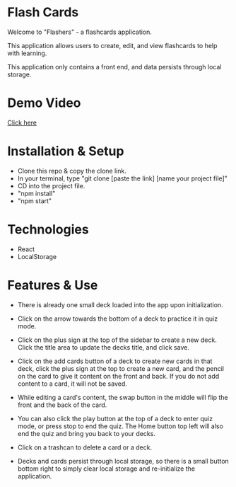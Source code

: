 # Flash Cards

Welcome to "Flashers" - a flashcards application. 

This application allows users to create, edit, and view flashcards to help with learning.

This application only contains a front end, and data persists through local storage.

# Demo Video

[Click here](https://youtu.be/4qo-jDFot3c)

# Installation & Setup

- Clone this repo & copy the clone link.
- In your terminal, type "git clone [paste the link]  [name your project file]"
- CD into the project file.
- "npm install"
- "npm start"

# Technologies
- React
- LocalStorage

# Features & Use

- There is already one small deck loaded into the app upon initialization.

- Click on the arrow towards the bottom of a deck to practice it in quiz mode.

- Click on the plus sign at the top of the sidebar to create a new deck. Click the title area to update the decks title, and click save.

- Click on the add cards button of a deck to create new cards in that deck, click the plus sign at the top to create a new card, and the pencil on the card to give it content on the front and back. If you do not add content to a card, it will not be saved.

- While editing a card's content, the swap button in the middle will flip the front and the back of the card. 

- You can also click the play button at the top of a deck to enter quiz mode, or press stop to end the quiz. The Home button top left will also end the quiz and bring you back to your decks.

- Click on a trashcan to delete a card or a deck.

- Decks and cards persist through local storage, so there is a small button bottom right to simply clear local storage and re-initialize the application.
